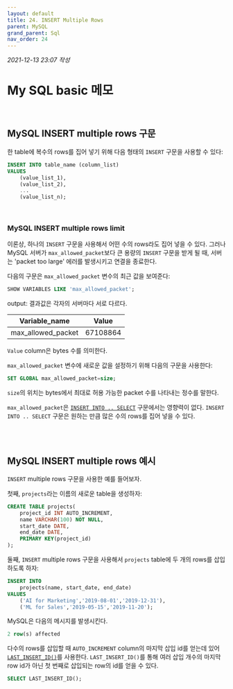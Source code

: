 ```yaml
---
layout: default
title: 24. INSERT Multiple Rows
parent: MySQL
grand_parent: Sql
nav_order: 24
---
```


*2021-12-13 23:07 작성*

# My SQL basic 메모

<br/>

## MySQL INSERT multiple rows 구문

한 table에 복수의 rows를 집어 넣기 위해 다음 형태의 `INSERT` 구문을 사용할 수 있다:

~~~~sql
INSERT INTO table_name (column_list)
VALUES
	(value_list_1),
	(value_list_2),
	...
	(value_list_n);
~~~~

<br/>

### MySQL INSERT multiple rows limit

이론상, 하나의 `INSERT` 구문을 사용해서 어떤 수의 rows라도 집어 넣을 수 있다. 그러나 MySQL 서버가 `max_allowed_packet`보다 큰 용량의 `INSERT` 구문을 받게 될 때, 서버는 'packet too large' 에러를 발생시키고 연결을 종료한다.

다음의 구문은 `max_allowed_packet` 변수의 최근 값을 보여준다:

~~~~sql
SHOW VARIABLES LIKE 'max_allowed_packet';
~~~~

output: 결과값은 각자의 서버마다 서로 다르다.

| Variable_name      | Value    |
|--------------------|----------|
| max_allowed_packet | 67108864 |

`Value` column은 bytes 수를 의미한다.

`max_allowed_packet` 변수에 새로운 값을 설정하기 위해 다음의 구문을 사용한다:

~~~~sql
SET GLOBAL max_allowed_packet=size;
~~~~

`size`의 위치는 bytes에서 최대로 허용 가능한 packet 수를 나타내는 정수를 말한다.

`max_allowed_packet`은 [`INSERT INTO .. SELECT`](https://www.mysqltutorial.org/mysql-insert-into-select/) 구문에서는 영향력이 없다. `INSERT INTO .. SELECT` 구문은 원하는 만큼 많은 수의 rows를 집어 넣을 수 있다.

<br/>
<br/>

## MySQL INSERT multiple rows 예시

`INSERT` multiple rows 구문을 사용한 예를 들어보자.

첫째, `projects`라는 이름의 새로운 table을 생성하자:

~~~~sql
CREATE TABLE projects(
    project_id INT AUTO_INCREMENT,
    name VARCHAR(100) NOT NULL,
    start_date DATE,
    end_date DATE,
    PRIMARY KEY(project_id)
);
~~~~

둘째, `INSERT` multiple rows 구문을 사용해서 `projects` table에 두 개의 rows를 삽입 하도록 하자:

~~~~sql
INSERT INTO
    projects(name, start_date, end_date)
VALUES
	('AI for Marketing','2019-08-01','2019-12-31'),
	('ML for Sales','2019-05-15','2019-11-20');
~~~~

MySQL은 다음의 메시지를 발생시킨다.

~~~~sql
2 row(s) affected
~~~~

다수의 rows를 삽입할 때 `AUTO_INCREMENT` column의 마지막 삽입 id를 얻는데 있어 [`LAST_INSERT_ID()`](https://www.mysqltutorial.org/mysql-last_insert_id.aspx)를 사용한다. `LAST_INSERT_ID()`를 통해 여러 삽입 개수의 마지막 row id가 아닌 첫 번째로 삽입되는 row의 id를 얻을 수 있다.

~~~~sql
SELECT LAST_INSERT_ID();
~~~~